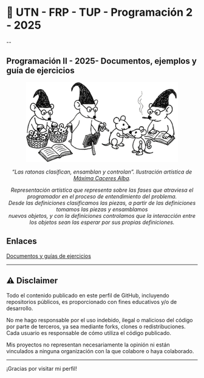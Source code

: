 # 👋 UTN - FRP - TUP - Programación 2 - 2025

--

## Programación II - 2025- Documentos, ejemplos y guía de ejercicios 

<p align="center">
<img src="la_ratona_clasificando_ensamblando_y_supervisando.png" alt="La ratona clasificando, ensamblando y supervisando" width="400"/>
</p>

<p align="center"><em>
  “Las ratonas clasifican, ensamblan y controlan”. Ilustración artística de <a href="https://github.com/MaximaCaceres">Máxima Caceres Alba</a>.
</em></p> 

<p align="center"><em>
Representación artística que representa sobre las fases que atraviesa el programador en el proceso de entendimiento del problema.<br/>
Desde las definiciones clasificamos las piezas, a partir de las definiciones tomamos las piezas y ensamblamos <br/>
nuevos objetos, y con la definiciones controlamos que la interacción entre los objetos sean las esperar por sus propias definiciones.
</em></p>

## Enlaces
[Documentos y guías de ejercicios](https://docs.google.com/document/d/1YewLvEFKFkjCESXEFruTf_HQvazFv_wKD2y6wwtjCfo/preview)

---

## ⚠️ Disclaimer

Todo el contenido publicado en este perfil de GitHub, incluyendo repositorios públicos, es proporcionado con fines educativos y/o de desarrollo.

No me hago responsable por el uso indebido, ilegal o malicioso del código por parte de terceros, ya sea mediante forks, clones o redistribuciones. Cada usuario es responsable de cómo utiliza el código publicado.

Mis proyectos no representan necesariamente la opinión ni están vinculados a ninguna organización con la que colabore o haya colaborado.

---

¡Gracias por visitar mi perfil!
